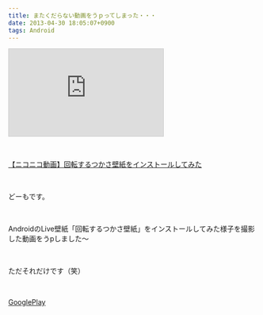 ```yaml
---
title: またくだらない動画をうｐってしまった・・・
date: 2013-04-30 18:05:07+0900
tags: Android
---
```

<iframe width="312" height="176" src="http://ext.nicovideo.jp/thumb/sm20738068" scrolling="no" style="border:solid 1px #CCC;" frameborder="0"><a href="http://www.nicovideo.jp/watch/sm20738068">【ニコニコ動画】回転するつかさ壁紙をインストールしてみた</a></iframe>
<p>&nbsp;</p>
<div class="video-container"><script type="text/javascript" src="http://ext.nicovideo.jp/thumb_watch/sm20738068?w=490&h=307"></script><noscript><a href="http://www.nicovideo.jp/watch/sm20738068">【ニコニコ動画】回転するつかさ壁紙をインストールしてみた</a></noscript></div>
<p>&nbsp;</p>
<p>どーもです。</p>
<p>&nbsp;</p>
<p>AndroidのLive壁紙「回転するつかさ壁紙」をインストールしてみた様子を撮影した動画をうpしました～</p>
<p>&nbsp;</p>
<p>ただそれだけです（笑）</p>
<p>&nbsp;</p>
<p><a href="https://play.google.com/store/apps/details?id=jp.ozero_currentdir_rgfx.tksRevLwp">GooglePlay</a></p>
